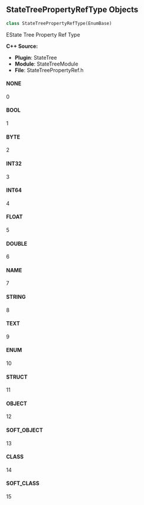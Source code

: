## StateTreePropertyRefType Objects

```python
class StateTreePropertyRefType(EnumBase)
```

EState Tree Property Ref Type

**C++ Source:**

- **Plugin**: StateTree
- **Module**: StateTreeModule
- **File**: StateTreePropertyRef.h

<a id="unreal.StateTreePropertyRefType.NONE"></a>

#### NONE

0

<a id="unreal.StateTreePropertyRefType.BOOL"></a>

#### BOOL

1

<a id="unreal.StateTreePropertyRefType.BYTE"></a>

#### BYTE

2

<a id="unreal.StateTreePropertyRefType.INT32"></a>

#### INT32

3

<a id="unreal.StateTreePropertyRefType.INT64"></a>

#### INT64

4

<a id="unreal.StateTreePropertyRefType.FLOAT"></a>

#### FLOAT

5

<a id="unreal.StateTreePropertyRefType.DOUBLE"></a>

#### DOUBLE

6

<a id="unreal.StateTreePropertyRefType.NAME"></a>

#### NAME

7

<a id="unreal.StateTreePropertyRefType.STRING"></a>

#### STRING

8

<a id="unreal.StateTreePropertyRefType.TEXT"></a>

#### TEXT

9

<a id="unreal.StateTreePropertyRefType.ENUM"></a>

#### ENUM

10

<a id="unreal.StateTreePropertyRefType.STRUCT"></a>

#### STRUCT

11

<a id="unreal.StateTreePropertyRefType.OBJECT"></a>

#### OBJECT

12

<a id="unreal.StateTreePropertyRefType.SOFT_OBJECT"></a>

#### SOFT_OBJECT

13

<a id="unreal.StateTreePropertyRefType.CLASS"></a>

#### CLASS

14

<a id="unreal.StateTreePropertyRefType.SOFT_CLASS"></a>

#### SOFT_CLASS

15

<a id="unreal.StateTreeTransitionType"></a>